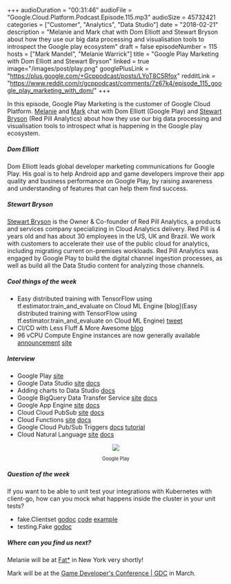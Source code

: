 +++
audioDuration = "00:31:46"
audioFile = "Google.Cloud.Platform.Podcast.Episode.115.mp3"
audioSize = 45732421
categories = ["Customer", "Analytics", "Data Studio"]
date = "2018-02-21"
description = "Melanie and Mark chat with Dom Elliott and Stewart Bryson about how they use our big data processing and visualisation tools to introspect the Google play ecosystem"
draft = false
episodeNumber = 115
hosts = ["Mark Mandel", "Melanie Warrick"]
title = "Google Play Marketing with Dom Elliott and Stewart Bryson"
linked = true
image="/images/post/play.png"
googlePlusLink = "https://plus.google.com/+Gcppodcast/posts/LYoT8C5Rfox"
redditLink = "https://www.reddit.com/r/gcppodcast/comments/7z67k4/episode_115_google_play_marketing_with_dom/"
+++

In this episode, Google Play Marketing is the customer of Google Cloud Platform. 
[Melanie](https://twitter.com/nyghtowl) and [Mark](https://twitter.com/Neurotic) chat with Dom Elliott (Google Play) and [Stewart Bryson](https://twitter.com/stewartbryson) (Red Pill Analytics)
about how they use our big data processing and visualisation tools to introspect what is happening in the Google play ecosystem. 

<!--more-->

##### Dom Elliott
Dom Elliott leads global developer marketing communications for Google Play. His goal is to help Android app and game developers improve their app quality and business performance on Google Play, by raising awareness and understanding of features that can help them find success. 

##### Stewart Bryson
[Stewart Bryson](https://twitter.com/stewartbryson) is the Owner & Co-founder of Red Pill Analytics, a products and services company specializing in Cloud Analytics delivery. Red Pill is 4 years old and has about 30 employees in the US, UK and Brazil. We work with customers to accelerate their use of the public cloud for analytics, including migrating current on-premises workloads. Red Pill Analytics was engaged by Google Play to build the digital channel ingestion processes, as well as build all the Data Studio content for analyzing those channels.

##### Cool things of the week

- Easy distributed training with TensorFlow using tf.estimator.train_and_evaluate on Cloud ML Engine [blog](Easy distributed training with TensorFlow using tf.estimator.train_and_evaluate on Cloud ML Engine) [tweet](https://twitter.com/amygdala/status/963101405731958784)
- CI/CD with Less Fluff & More Awesome [blog](https://medium.com/@riknauta/ci-cd-with-less-fluff-more-awesome-28af61288a03)
- 96 vCPU Compute Engine instances are now generally available [announcement](https://cloudplatform.googleblog.com/2018/02/96-vCPU-Compute-Engine-instances-are-now-generally-available.html) [site](https://cloud.google.com/compute/) 

##### Interview

- Google Play [site](https://play.google.com)
- Google Data Studio [site](https://cloud.google.com/data-studio/) [docs](https://support.google.com/360suite/datastudio/?hl=en#topic=6267740)
- Adding charts to Data Studio [docs](https://support.google.com/datastudio/answer/6291062?hl=en) 
- Google BigQuery Data Transfer Service [site](https://cloud.google.com/bigquery/transfer/) [docs](https://cloud.google.com/bigquery/docs/transfer-service-overview)
- Google App Engine [site](https://cloud.google.com/appengine/) [docs](https://cloud.google.com/appengine/docs/)
- Cloud Cloud PubSub [site](https://cloud.google.com/pubsub/) [docs](https://cloud.google.com/pubsub/docs/)
- Cloud Functions [site](https://cloud.google.com/functions/) [docs](https://cloud.google.com/functions/docs/)
- Google Cloud Pub/Sub Triggers [docs](https://cloud.google.com/functions/docs/calling/pubsub) [tutorial](https://cloud.google.com/functions/docs/tutorials/pubsub)
- Cloud Natural Language [site](https://cloud.google.com/natural-language/) [docs](https://cloud.google.com/natural-language/docs/)

<div style="text-align: center">
  <a href="https://play.google.com"><img src="/images/post/play.png" style="margin: auto; max-width: 30%;"></a>
   <p style="font-size:0.8em">Google Play<p>
</div>

##### Question of the week

If you want to be able to unit test your integrations with Kubernetes with client-go, how can you mock what happens inside the cluster in your unit tests?

- fake.Clientset [godoc](https://godoc.org/k8s.io/client-go/kubernetes/fake#Clientset) [code](https://github.com/kubernetes/client-go/tree/master/rest/fake) [example](https://github.com/markmandel/paddle-soccer/blob/master/server/nodescaler/scaler_test.go#L92-L97 )
- testing.Fake [godoc](https://godoc.org/k8s.io/client-go/testing#Fake)

##### Where can you find us next?

Melanie will be at [Fat*](https://fatconference.org/) in New York very shortly!

Mark will be at the [Game Developer's Conference | GDC](http://www.gdconf.com/) in March.


